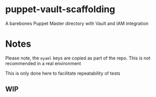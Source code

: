 # puppet-vault-scaffolding

A barebones Puppet Master directory with Vault and IAM integration

# Notes

Please note, the `eyaml` keys are copied as part of the repo. This is not recommended in a real environment

This is only done here to facilitate repeatability of tests 

## WIP
